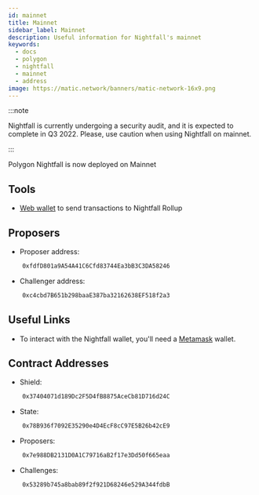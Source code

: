 ```yaml
---
id: mainnet
title: Mainnet
sidebar_label: Mainnet
description: Useful information for Nightfall's mainnet
keywords:
  - docs
  - polygon
  - nightfall
  - mainnet
  - address
image: https://matic.network/banners/matic-network-16x9.png
---
```


:::note

Nightfall is currently undergoing a security audit, and it is expected to complete in Q3 2022. Please, use caution when using Nightfall on mainnet.

:::


Polygon Nightfall is now deployed on Mainnet

## Tools
- [Web wallet](https://wallet-beta.polygon.technology/) to send transactions to Nightfall Rollup

## Proposers

- Proposer address:

```bash
    0xfdfD801a9A54A41C6Cfd83744Ea3bB3C3DA58246
```

- Challenger address:

```bash
    0xc4cbd7B651b298baaE387ba32162638EF518f2a3
```

## Useful Links

- To interact with the Nightfall wallet, you'll need a [Metamask](https://metamask.io/) wallet.

## Contract Addresses

- Shield:

```bash
    0x37404071d189Dc2F5D4fB8875AceCb81D716d24C
```

- State:

```bash
    0x78B936f7092E35290e4D4EcF8cC97E5B26b42cE9
```


- Proposers:

```bash
    0x7e988DB2131D0A1C79716aB2f17e3Dd50f665eaa
```


- Challenges:

```bash
    0x53289b745a8bab89f2f921D68246e529A344fdbB
```


